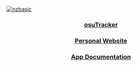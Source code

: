 [![nzbasic](https://user-images.githubusercontent.com/54062686/111057028-19cc5500-84e9-11eb-9727-87ab2f485ca2.png)](https://nzbasic.com)

<h3 align="center"><a href="https://osutracker.com" target="_blank" rel="noreferrer">osuTracker</a></h3>
<h3 align="center"><a href="https://nzbasic.com" target="_blank" rel="noreferrer">Personal Website</a></h3>
<h3 align="center"><a href="https://wiki.nzbasic.com" target="_blank" rel="noreferrer">App Documentation</a></h3>
